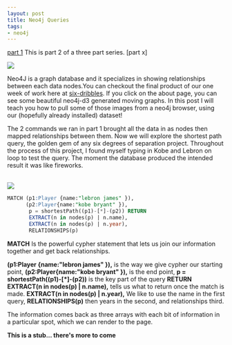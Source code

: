 ```yaml
---
layout: post
title: Neo4j Queries
tags:
- neo4j
---
```


[part 1](http://chrissalam.com/Try-Neo4j/) This is part 2 of a three part series. [part x]

<img src="portland.jpg"/>

Neo4J is a graph database and it specializes in showing relationships between each data nodes.You can checkout the final product of our one week of work here at <a href="http://six-dribbles.herokuapp.com">six-dribbles</a>. If you click on the about page, you can see some beautiful neo4j-d3 generated moving graphs. In this post I will teach you how to pull some of those images from a neo4j browser, using our (hopefully already installed) dataset!

The 2 commands we ran in part 1 brought all the data in as nodes then mapped relationships between them. Now we will explore the shortest path query, the golden gem of any six degrees of separation project. Throughout the process of this project, I found myself typing in Kobe and Lebron on loop to test the query. The moment the database produced the intended result it was like fireworks.

<br>

<img src="lbjkobe.png"/>

```sql
MATCH (p1:Player {name:"lebron james" }),
      (p2:Player{name:"kobe bryant" }),
       p = shortestPath((p1)-[*]-(p2)) RETURN 
       EXTRACT(n in nodes(p) | n.name), 
       EXTRACT(n in nodes(p) | n.year), 
       RELATIONSHIPS(p)
```

**MATCH** Is the powerful cypher statement that lets us join our information together and get back relationships.

**(p1:Player {name:"lebron james" }),** is the way we give cypher our starting point,
**(p2:Player{name:"kobe bryant" }),** is the end point,
**p = shortestPath((p1)-[*]-(p2))** is the key part of the query
**RETURN EXTRACT(n in nodes(p) | n.name),** tells us what to return once the match is made.
**EXTRACT(n in nodes(p) | n.year),** We like to use the name in the first query, 
**RELATIONSHIPS(p)** then years in the second, and relationships third.

The information comes back as three arrays with each bit of information in a particular spot, which we can render to the page.

**This is a stub... there's more to come**

